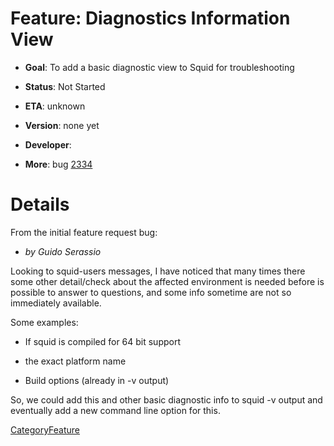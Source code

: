 # Feature: Diagnostics Information View

  - **Goal**: To add a basic diagnostic view to Squid for
    troubleshooting

  - **Status**: Not Started

<!-- end list -->

  - **ETA**: unknown

  - **Version**: none yet

<!-- end list -->

  - **Developer**:

  - **More**: bug
    [2334](https://bugs.squid-cache.org/show_bug.cgi?id=2334#)

# Details

From the initial feature request bug:

  - *by Guido Serassio*

Looking to squid-users messages, I have noticed that many times there
some other detail/check about the affected environment is needed before
is possible to answer to questions, and some info sometime are not so
immediately available.

Some examples:

  - If squid is compiled for 64 bit support

  - the exact platform name

  - Build options (already in -v output)

So, we could add this and other basic diagnostic info to squid -v output
and eventually add a new command line option for this.

[CategoryFeature](/CategoryFeature#)
